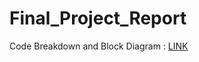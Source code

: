 # Final_Project_Report

Code Breakdown and Block Diagram : [LINK](https://github.com/Team-Spyderover/Final_Project_Report/blob/f1d07d71e43c1f9e447d4363e0dc4019aef8f4cc/Project_Code.md)
